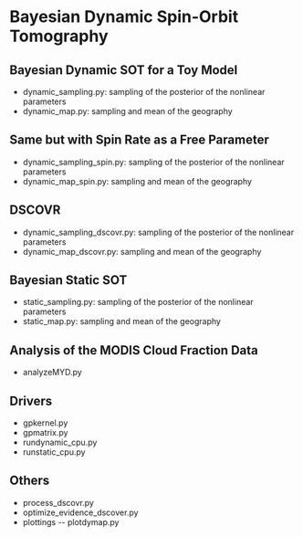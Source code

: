 # Bayesian Dynamic Spin-Orbit Tomography

## Bayesian Dynamic SOT for a Toy Model 

- dynamic_sampling.py: sampling of the posterior of the nonlinear parameters 
- dynamic_map.py: sampling and mean of the geography

## Same but with Spin Rate as a Free Parameter

- dynamic_sampling_spin.py: sampling of the posterior of the nonlinear parameters 
- dynamic_map_spin.py: sampling and mean of the geography

## DSCOVR

- dynamic_sampling_dscovr.py: sampling of the posterior of the nonlinear parameters 
- dynamic_map_dscovr.py: sampling and mean of the geography

## Bayesian Static SOT

- static_sampling.py: sampling of the posterior of the nonlinear parameters 
- static_map.py: sampling and mean of the geography

## Analysis of the MODIS Cloud Fraction Data

- analyzeMYD.py

## Drivers

- gpkernel.py
- gpmatrix.py
- rundynamic_cpu.py
- runstatic_cpu.py

## Others

- process_dscovr.py
- optimize_evidence_dscover.py
- plottings
-- plotdymap.py